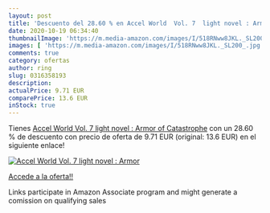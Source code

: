 ```yaml
---
layout: post
title: 'Descuento del 28.60 % en Accel World  Vol. 7  light novel : Armor'
date: 2020-10-19 06:34:40
thumbnailImage: 'https://m.media-amazon.com/images/I/518RNww8JKL._SL200_.jpg'
images: [ 'https://m.media-amazon.com/images/I/518RNww8JKL._SL200_.jpg' ]
comments: true
category: ofertas
author: ring
slug: 0316358193
description:
actualPrice: 9.71 EUR
comparePrice: 13.6 EUR
inStock: true
---
```


Tienes [Accel World  Vol. 7  light novel : Armor of Catastrophe](https://www.amazon.es/dp/0316358193/?tag=tolees-21) con un 28.60 % de descuento con precio de oferta de 9.71 EUR (original: 13.6 EUR) en el siguiente enlace!

[![Accel World  Vol. 7  light novel : Armor](https://m.media-amazon.com/images/I/518RNww8JKL._SL200_.jpg)](https://www.amazon.es/dp/0316358193/?tag=tolees-21)

[Accede a la oferta!!](https://www.amazon.es/dp/0316358193/?tag=tolees-21)

Links participate in Amazon Associate program and might generate a comission on qualifying sales


